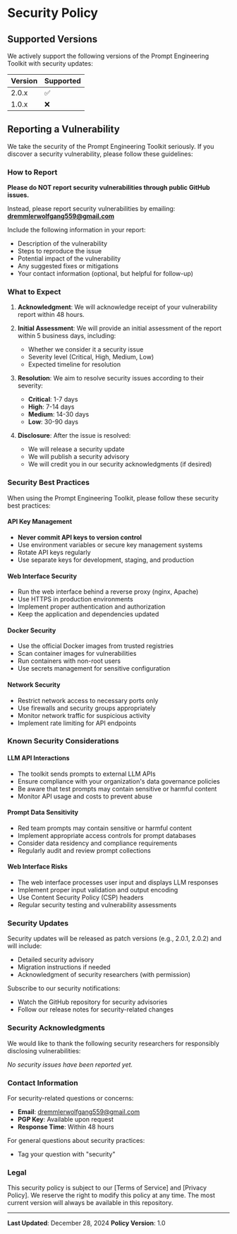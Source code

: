 # Security Policy

## Supported Versions

We actively support the following versions of the Prompt Engineering Toolkit with security updates:

| Version | Supported          |
| ------- | ------------------ |
| 2.0.x   | :white_check_mark: |
| 1.0.x   | :x:                |

## Reporting a Vulnerability

We take the security of the Prompt Engineering Toolkit seriously. If you discover a security vulnerability, please follow these guidelines:

### How to Report

**Please do NOT report security vulnerabilities through public GitHub issues.**

Instead, please report security vulnerabilities by emailing: **dremmlerwolfgang559@gmail.com**

Include the following information in your report:
- Description of the vulnerability
- Steps to reproduce the issue
- Potential impact of the vulnerability
- Any suggested fixes or mitigations
- Your contact information (optional, but helpful for follow-up)

### What to Expect

1. **Acknowledgment**: We will acknowledge receipt of your vulnerability report within 48 hours.

2. **Initial Assessment**: We will provide an initial assessment of the report within 5 business days, including:
   - Whether we consider it a security issue
   - Severity level (Critical, High, Medium, Low)
   - Expected timeline for resolution

3. **Resolution**: We aim to resolve security issues according to their severity:
   - **Critical**: 1-7 days
   - **High**: 7-14 days  
   - **Medium**: 14-30 days
   - **Low**: 30-90 days

4. **Disclosure**: After the issue is resolved:
   - We will release a security update
   - We will publish a security advisory
   - We will credit you in our security acknowledgments (if desired)

### Security Best Practices

When using the Prompt Engineering Toolkit, please follow these security best practices:

#### API Key Management
- **Never commit API keys to version control**
- Use environment variables or secure key management systems
- Rotate API keys regularly
- Use separate keys for development, staging, and production

#### Web Interface Security
- Run the web interface behind a reverse proxy (nginx, Apache)
- Use HTTPS in production environments
- Implement proper authentication and authorization
- Keep the application and dependencies updated

#### Docker Security
- Use the official Docker images from trusted registries
- Scan container images for vulnerabilities
- Run containers with non-root users
- Use secrets management for sensitive configuration

#### Network Security
- Restrict network access to necessary ports only
- Use firewalls and security groups appropriately
- Monitor network traffic for suspicious activity
- Implement rate limiting for API endpoints

### Known Security Considerations

#### LLM API Interactions
- The toolkit sends prompts to external LLM APIs
- Ensure compliance with your organization's data governance policies
- Be aware that test prompts may contain sensitive or harmful content
- Monitor API usage and costs to prevent abuse

#### Prompt Data Sensitivity
- Red team prompts may contain sensitive or harmful content
- Implement appropriate access controls for prompt databases
- Consider data residency and compliance requirements
- Regularly audit and review prompt collections

#### Web Interface Risks
- The web interface processes user input and displays LLM responses
- Implement proper input validation and output encoding
- Use Content Security Policy (CSP) headers
- Regular security testing and vulnerability assessments

### Security Updates

Security updates will be released as patch versions (e.g., 2.0.1, 2.0.2) and will include:
- Detailed security advisory
- Migration instructions if needed
- Acknowledgment of security researchers (with permission)

Subscribe to our security notifications:
- Watch the GitHub repository for security advisories
- Follow our release notes for security-related changes

### Security Acknowledgments

We would like to thank the following security researchers for responsibly disclosing vulnerabilities:

*No security issues have been reported yet.*

### Contact Information

For security-related questions or concerns:
- **Email**: dremmlerwolfgang559@gmail.com
- **PGP Key**: Available upon request
- **Response Time**: Within 48 hours

For general questions about security practices:
- Tag your question with "security"

### Legal

This security policy is subject to our [Terms of Service] and [Privacy Policy]. We reserve the right to modify this policy at any time. The most current version will always be available in this repository.

---

**Last Updated**: December 28, 2024
**Policy Version**: 1.0
